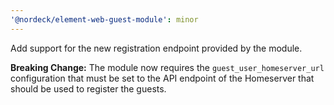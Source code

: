```yaml
---
'@nordeck/element-web-guest-module': minor
---
```


Add support for the new registration endpoint provided by the module.

**Breaking Change:**
The module now requires the `guest_user_homeserver_url` configuration that must
be set to the API endpoint of the Homeserver that should be used to register the
guests.
